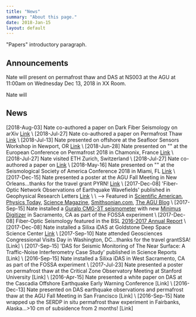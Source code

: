 ```yaml
---
title: "News"
summary: "About this page."
date: 2018-Jan-15
layout: default
---
```

"Papers" introductory paragraph.

## Announcements
Nate will present on permafrost thaw and DAS at NS003 at the AGU at 11:00am on Wednesday Dec 13, 2018 in XX Room.

Nate will

## News
[2018-Aug-03] Nate co-authored a paper on Dark Fiber Seismology on arXiv [Link]()
\\
[2018-Jul-27] Nate co-authored a paper on Permafrost Thaw [Link]()
\\
[2018-Jul-13] Nate presented on offshore at the Seafloor Sensors Workshop in Newport, OR [Link]()
\\
[2018-Jun-28] Nate presented on "" at the European Conference on Permafrost 2018 in Chamonix, France [Link]()
\\
[2018-Jul-27] Nate visited ETH Zurich, Switzerland
\\
[2018-Jul-27] Nate co-authored a paper on  [Link]()
\\
[2018-May-16] Nate presented on "" at the Seismological Society of America Conference 2018 in Miami, FL [Link]()
\\
[2017-Dec-15]  Nate presented a poster at the AGU Fall Meeting in New Orleans...thanks for the travel grant PYRN! [Link]()
\\
[2017-Dec-08]  'Fiber-Optic Network Observations of Earthquake Wavefields' published in Geophysical Research Letters [Link](http://onlinelibrary.wiley.com/doi/10.1002/2017GL075722/full)
\\
\             \--> Featured in [Scientific American](https://www.scientificamerican.com/podcast/episode/dark-fiber-networks-can-sense-seismicity/), [Physics Today](http://physicstoday.scitation.org/do/10.1063/PT.6.1.20180108a/full/), [Science Magazine](http://science.sciencemag.org/content/358/6369/1398.7), [Smithsonian.com](https://www.smithsonianmag.com/innovation/could-fiber-optics-detect-earthquakes-180967585/), [The AGU Blog](https://blogs.agu.org/geospace/2017/12/05/dark-fiber-using-sensors-beneath-our-feet-to-tell-us-about-earthquakes-water-and-other-geophysical-phenomenon/)
\\
[2017-Sep-15]  Nate installed a [Guralp CMG-3T seismometer](http://www.guralp.com/products/instruments/guralp-3-series) with new [Minimus Digitizer](http://www.guralp.com/products/data-acquisition/guralp-minimus) in Sacramento, CA as part of the FOSSA experiment
\\
[2017-Dec-08]  Fiber-Optic Seismology featured in the BSL [2016-2017 Annual Report](https://issuu.com/berkeleyseismologylab/docs/bslannualreport_2016-2017)
\\
[2017-Dec-08]  Nate installed a Silixa iDAS at Goldstone Deep Space Science Center [Link](https://www.gdscc.nasa.gov/)
\\
[2017-Sep-10]  Nate attended Geosciences Congressional Visits Day in Washington, DC...thanks for the travel grantSSA! [Link]
\\
[2017-Sep-15]  'DAS for Seismic Monitoring of The Near Surface: A Traffic-Noise Interferometry Case Study' published in Science Reports [Link]
\\
[2016-Sep-15]  Nate installed a Silixa iDAS in West Sacramento, CA as part of the FOSSA experiment
\\
[2017-Jul-23]  Nate presented a poster on permafrost thaw at the Critical Zone Observatory Meeting at Stanford University [Link]
\\
[2016-Apr-15]  Nate presented a white paper on DAS at the Cascadia Offshore Earthquake Early Warning Conference [Link]
\\
[2016-Dec-13]  Nate presented on DAS earthquake observations and permafrost thaw at the AGU Fall Meeting in San Francisco [Link]
\\
[2016-Sep-15]  Nate wrapped up the SERDP in situ permafrost thaw experiment in Fairbanks, Alaska...>10 cm of subsidence from 2 months! [Link]
